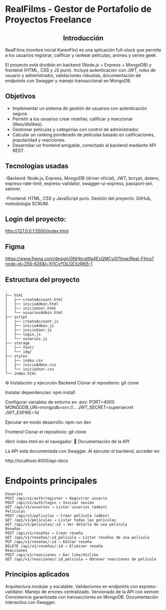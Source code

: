 # RealFilms  -  Gestor de Portafolio de Proyectos Freelance


<div align="center">
<h2>Introducción</h2>
</div>

RealFilms (nombre inicial KarenFlix) es una aplicación full-stack que permite a los usuarios registrar, calificar y rankear películas, animes y series geek.

El proyecto está dividido en backend (Node.js + Express + MongoDB) y frontend (HTML, CSS y JS puro).
Incluye autenticación con JWT, roles de usuario y administrador, validaciones robustas, documentación de endpoints con Swagger y manejo transaccional en MongoDB.


## Objetivos
- Implementar un sistema de gestión de usuarios con autenticación segura.
- Permitir a los usuarios crear reseñas, calificar y reaccionar (likes/dislikes).
- Gestionar películas y categorías con control de administrador.
- Calcular un ranking ponderado de películas basado en calificaciones, popularidad y reacciones.
- Desarrollar un frontend amigable, conectado al backend mediante API REST.

## Tecnologías usadas
-Backend: Node.js, Express, MongoDB (driver oficial), JWT, bcrypt, dotenv, express-rate-limit, express-validator, swagger-ui-express, passport-jwt, semver.

-Frontend: HTML, CSS y JavaScript puro.
Gestión del proyecto: GitHub, metodología SCRUM.

## Login del proyecto:
http://127.0.0.1:5500/index.html

## Figma 
https://www.figma.com/design/0NHbceWa4EzQMCy0l7itow/Real-Films?node-id=256-626&t=5t1Cvf13LGEXzRN5-1
## Estructura del proyecto

```
.
├── html
│   ├── createAccount.html
│   ├── inicioAdmin.html
│   ├── inicioUser.html
│   └── usuariosAdmin.html
├── script
│   ├── createAccount.js
│   ├── inicioAdmin.js
│   ├── inicioUser.js
│   ├── login.js
│   └── usuarios.js
├── storage
│   ├── font/
│   └── img/
├── styles
│   ├── index.css
│   ├── inicioAdmin.css
│   └── inicioUser.css
└── index.html
```

⚙️ Instalación y ejecución
Backend
Clonar el repositorio:
git clone <url-del-repo-backend>

Instalar dependencias:
npm install

Configurar variables de entorno en .env:
PORT=4000
MONGODB_URI=mongodb+srv://...
JWT_SECRET=supersecret
JWT_EXPIRE=1d

Ejecutar en modo desarrollo:
npm run dev

Frontend
Clonar el repositorio:
git clone <url-del-repo-frontend>

Abrir index.html en el navegador.
📖 Documentación de la API

La API está documentada con Swagger.
Al ejecutar el backend, acceder en:

http://localhost:4000/api-docs

# Endpoints principales
```
Usuarios
POST /api/v1/auth/register → Registrar usuario
POST /api/v1/auth/login → Iniciar sesión
GET /api/v1/usuarios → Listar usuarios (admin)
Películas
POST /api/v1/peliculas → Crear película (admin)
GET /api/v1/peliculas → Listar todas las películas
GET /api/v1/peliculas/:id → Ver detalle de una película
Reseñas
POST /api/v1/reseñas → Crear reseña
GET /api/v1/reseñas/:id_pelicula → Listar reseñas de una película
PUT /api/v1/reseñas/:id → Editar reseña
DELETE /api/v1/reseñas/:id → Eliminar reseña
Reacciones
POST /api/v1/reacciones → Dar like/dislike
GET /api/v1/reacciones/:id_pelicula → Obtener reacciones de película
```

## Principios aplicados
Arquitectura modular y escalable.
Validaciones en endpoints con express-validator.
Manejo de errores centralizado.
Versionado de la API con semver.
Consistencia garantizada con transacciones en MongoDB.
Documentación interactiva con Swagger.

